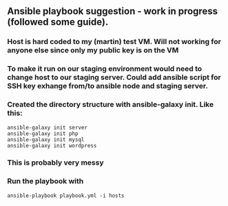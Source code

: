 ## Ansible playbook suggestion - work in progress (followed some guide).

### Host is hard coded to my (martin) test VM. Will not working for anyone else since only my public key is on the VM

### To make it run on our staging environment would need to change host to our staging server. Could add ansible script for SSH key exhange from/to ansible node and staging server.

### Created the directory structure with ansible-galaxy init. Like this:
```
ansible-galaxy init server
ansible-galaxy init php
ansible-galaxy init mysql
ansible-galaxy init wordpress
```

### This is probably very messy

### Run the playbook with
```
ansible-playbook playbook.yml -i hosts
```
